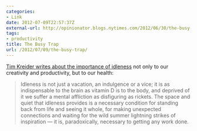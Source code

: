 ```yaml
---
categories:
- Link
date: 2012-07-09T22:57:37Z
external-url: http://opinionator.blogs.nytimes.com/2012/06/30/the-busy-trap/
tags:
- productivity
title: The Busy Trap
url: /2012/07/09/the-busy-trap/
---
```


[Tim Kreider writes about the importance of idleness](http://opinionator.blogs.nytimes.com/2012/06/30/the-busy-trap/) not only to our creativity and productivity, but to our health:

> Idleness is not just a vacation, an indulgence or a vice; it is as indispensable to the brain as vitamin D is to the body, and deprived of it we suffer a mental affliction as disfiguring as rickets. The space and quiet that idleness provides is a necessary condition for standing back from life and seeing it whole, for making unexpected connections and waiting for the wild summer lightning strikes of inspiration — it is, paradoxically, necessary to getting any work done.
